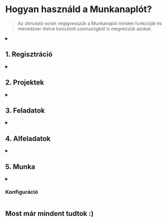 # Hogyan használd a Munkanaplót?

> Az útmutató során végigvesszük a Munkanapló minden funkcióját és menedzser illetve beosztott szemszögből is megnézzük azokat.

<details>
<summary><h2>1. Regisztráció</h2></summary>
<hr>

> A konfiguráció *USE_MANAGERS* opciója befolyásolja ezt!

### Beosztottak:

- Regisztrálásnál a valódi neveteket használjátok!
- Ehhez nem szükséges e-mail cím vagy telefonszám.

### Menedzserek:

- Regisztrálásnál a valódi neveteket használjátok!
- Ehhez nem szükséges e-mail cím vagy telefonszám.

</details>

<details>
<summary><strong><h2>2. Projektek</h2></strong></summary>
<hr>

> A konfiguráció *USE_MANAGERS* opciója befolyásolja ezt az egységet!

- A Projekt a legnagyobb egység a munkanaplóban.

### Beosztottak:

- Projekteket csak a menedzserek hozhatnak létre.
- Egy meglévő projektbe is a menedzseretek tud meghívni.
- A meglévő projekteket könnyedén elérhetitek a menüsorban a nevére kattintva (bal oldalon)

### Menedzserek:

- Egy új projektet a _Projektek_ oldalon tudtok létrehozni.
- Egy meglévő projekthez a projekt létrehozója tud meghívni a *Tagok szerkesztése* gombra kattintva
- A meglévő projekteket könnyedén elérhetitek a menüsorban a nevére kattintva (bal oldalon)

<br>

- **Figyelem! Egy projekt törlésével az ahoz tartozó összes adat véglegesen törlődik!**

</details>

<details>
<summary><h2>3. Feladatok</h2></summary>
<hr>

- **Egy feladatokhoz csak a projekt tagjai férhetnek hozzá**

### Beosztottak:

- Egy projekthez tartozó feladatokat két féle módon tekinthetitek meg:<br>
  1. Rakattintasz a menüsorban a projekt nevére
  2. A _projektek_ menüben rékattintotok a _Feladatok_ gombra
- Feladatokat itt tudtok létrehozni, szerkeszteni és nézegetni

- Mikor egy feladatot elvégeztetek kattintsatok a _KÉSZ_ gombra.
  > Ekkor a feladat státusza _befelyezett_ lesz.<br>
  > A program azt is nyilvántartja hogy **ki** és mikor felyezte be a feladatot!<br>
  > Ez nem vonható vissza!

### Menedzserek:

- Egy projekthez tartozó feladatokat két féle módon tekinthetitek meg:<br>
  1. Rakattintasz a menüsorban a projekt nevére
  2. A _projektek_ menüben rékattintotok a _Feladatok_ gombra
- Feladatokat itt tudtok létrehozni, szerkeszteni és nézegetni

- A Menedzserek nem felyezhetnek be feladatoket!
</details>

<details>
<summary><h2>4. Alfeladatok</h2></summary>
<hr>

- Egy alfeladat kizérólag egy párszavas cimmel és egy egysoros leírással rendelkezik.

> Ez csak kísérleti funkció

### Beosztottak:

- Alfeladatokat egy feladat _részletek_ oldaláról hozhattok létre
- Alfeladatokat egy feladat _szerkesztés_ oldaláról törölhettek.

### Menedzserek:

- A Menedzserek nem hozhatnak létre, nem szerkeszthetik és törölhetik az alfeladatokat
</details>

<details>
<summary><h2>5. Munka</h2></summary>
<hr>

> Végre eljutottunk a lényeghez ;)

### Beosztottak:

- Egy munkát a feladat *részletek* oldaláról tudtok elindítani
  > A megnyíló  *munka folyamatban* ablakot bezárhatjátok, etől a munka nem fog leállni.
- Egyszerre csak egy munkát tudtok indítani profilonként

- A jelenleg folyamatban lévő munkát a menüsor jobb oldalán lévő táska ikonra kattintva érhettek el.

- A befejezett munkáidat a *Munkáim* gombra (menüsor jobboldal) kattinta érhettek el
- A munkáim oldalon a kereseteiteket is látjátok
  > Ha a menedzseretek beállította az órabéreteket

### Menedzserek:

- A beosztottjaitokat a *beosztottjaim* gombra (menüsor jobb oldal) kattintva érhetitek el 
  > Valaki csak akkor számit a beosztottadnak, ha legalább egy olyan olyan projektneki is a tagja aminek te is tagja vagy
- A beosztottaid órabérét is a *beusztottjaim* oldalon szerkesztheted
- Itt tudod a beosztottjaid munkáit is megtekinteni
  > A beosztattjaid csak azokhoz a projektekhez tartozó munkáit léthatod amelyeknek te is tagja vagy.
</details>

<details>
<summary><h3>Konfiguráció</h3></summary>
<hr>

- A konfigurációt egy *.env* fájlba kell rakni!
- Alapértelmezett konfiguráció:
  ```conf
  USE_MANAGERS="true"
  ADMIN_USERNAME=""
  ```
- **A konfigurációnak ilyen formában kell lennie!**
- **Csak az idézőjeleken belüli részt változtassátok meg!**

#### USE_MANAGERS
- Ez a változó kizárólag *true* vagy *false* értéket vehet fel!
- Ez az opció változtatja, hogy vannak-e menedzserek.

Ha a változót *false* -ra állítod ezek változnak a fent leírtakhoz képest:
  - Nem lehet *menedzserként* regisztrálni
  - Bárki hozhat létre projekteket
  - A beosztottak nézethez csak az admin felhasználó fér hozzá.
  - Csak az admin felhasználó szerkesztheti az órabéreket

#### ADMIN_USERNAME
- Ez az opció cak akkor lesz figyelembe véve ha a *USE_MANAGERS* opció *false*-ra van állítva
  > Attól még hogy a *USE_MANAGERS* *true*-ra van állítva a konfigurációnak tartalmaznia kell!
- Abban az esetben ha a menedzserek ki vannak kapcsolva ez határozza meg ki az admin felhasználó (akinek ezzel eggyezik a felhasználóneve)
- A kis és nagbetűk számítanak!


</details>

## Most már mindent tudtok :)